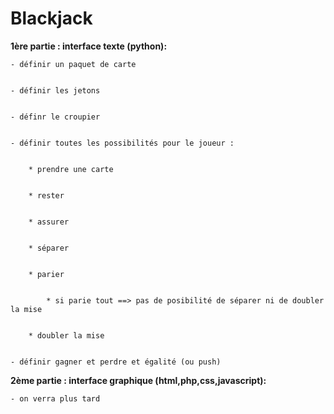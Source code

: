 # Blackjack
**1ère partie : interface texte (python):**

    - définir un paquet de carte


    - définir les jetons


    - définr le croupier


    - définir toutes les possibilités pour le joueur :


        * prendre une carte


        * rester


        * assurer


        * séparer


        * parier


            * si parie tout ==> pas de posibilité de séparer ni de doubler la mise


        * doubler la mise


    - définir gagner et perdre et égalité (ou push)


**2ème partie : interface graphique (html,php,css,javascript):**


    - on verra plus tard
    
